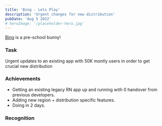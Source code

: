 ```yaml
---
title: 'Bing - Lets Play'
description: 'Urgent changes for new distribution'
pubDate: 'Aug 5 2022'
# heroImage: '/placeholder-hero.jpg'
---
```


[Bing](https://us.bingbunny.com/) is a pre-school bunny!

### Task

Urgent updates to an existing app with 50K montly users in order to get crucial new distribution

### Achievements

- Getting an existing legacy RN app up and running with 0 handover from previous developers.
- Adding new region + distribution specific features.
- Doing in 2 days.

### Recognition
